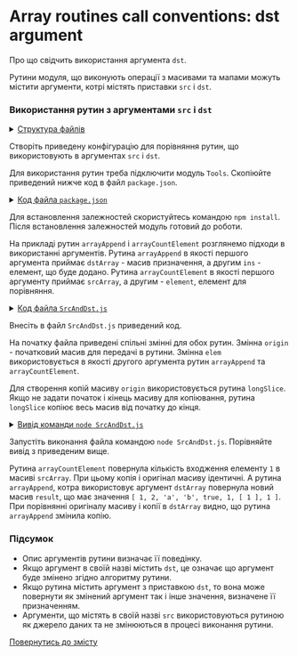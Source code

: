 # Array routines call conventions: dst argument

Про що свідчить використання аргумента <code>dst</code>.

Рутини модуля, що виконують операції з масивами та мапами можуть містити аргументи, котрі містять приставки `src` i `dst`.

### Використання рутин з аргументами `src` i `dst`

<details>
  <summary><u>Структура файлів</u></summary>

```
argument
    ├── SrcAndDst.js
    └── package.json
```

</details>

Створіть приведену конфігурацію для порівняння рутин, що використовують в аргументах `src` i `dst`.

Для використання рутин треба підключити модуль `Tools`. Скопіюйте приведений нижче код в файл `package.json`.

<details>
    <summary><u>Код файла <code>package.json</code></u></summary>

```json    
{
  "dependencies": {
    "wTools": ""
  }
}
```

</details>

Для встановлення залежностей скористуйтесь командою `npm install`. Після встановлення залежностей модуль готовий до роботи.

На прикладі рутин `arrayAppend` i `arrayCountElement` розглянемо підходи в використанні аргументів. Рутина `arrayAppend` в якості першого аргумента приймає `dstArray` - масив призначення, а другим `ins` - елемент, що буде додано. Рутина `arrayCountElement` в якості першого аргументу приймає `srcArray`, а другим - `element`, елемент для порівняння.

<details>
  <summary><u>Код файла <code>SrcAndDst.js</code></u></summary>

```js
require( 'wTools' );

// original array

let origin = [ 1, 2, 'a', 'b', true, 1,  [ 1 ] ];

// second argument in the routines

let elem = 1;

// routine uses argument srcArray

let srcArray = wTools.longSlice( origin );

let result = wTools.arrayCountElement( srcArray, elem );

console.log( 'The result is:' );
console.log( result );
console.log( 'The original array is:');
console.log( origin );
console.log( 'srcArray changed to:' );
console.log( srcArray );

// routine uses argument dstArray

let dstArray = wTools.longSlice( origin );

let result1 = wTools.arrayAppend( dstArray, elem );

console.log( 'The result is:' );
console.log( result1 );
console.log( 'The original array is:');
console.log( origin );
console.log( 'dstArray changed to:' );
console.log( dstArray );
```

</details>

Внесіть в файл `SrcAndDst.js` приведений код.

На початку файла приведені спільні змінні для обох рутин. Змінна `origin` - початковий масив для передачі в рутини. Змінна `elem` використовується в якості другого аргумента рутин `arrayAppend` та `arrayCountElement`.

Для створення копій масиву `origin` використовується рутина `longSlice`. Якщо не задати початок і кінець масиву для копіювання, рутина `longSlice` копіює весь масив від початку до кінця.

<details>
  <summary><u>Вивід команди <code>node SrcAndDst.js</code></u></summary>

```
$ node SrcAndDst.js
The result is:
2
The original array is:
[ 1, 2, 'a', 'b', true, 1, [ 1 ] ]
srcArray changed to:
[ 1, 2, 'a', 'b', true, 1, [ 1 ] ]
The result is:
[ 1, 2, 'a', 'b', true, 1, [ 1 ], 1 ]
The original array is:
[ 1, 2, 'a', 'b', true, 1, [ 1 ] ]
dstArray changed to:
[ 1, 2, 'a', 'b', true, 1, [ 1 ], 1 ]
```

</details>

Запустіть виконання файла командою `node SrcAndDst.js`. Порівняйте вивід з приведеним вище.

Рутина `arrayCountElement` повернула кількість входження елементу `1` в масиві `srcArray`. При цьому копія і оригінал масиву ідентичні. А рутина `arrayAppend`, котра використовує аргумент `dstArray` повернула новий масив `result`, що має значення `[ 1, 2, 'a', 'b', true, 1, [ 1 ], 1 ]`. При порівнянні оригіналу масиву і копії в `dstArray` видно, що рутина `arrayAppend` змінила копію.

### Підсумок

- Опис аргументів рутини визначає її поведінку.
- Якщо аргумент в своїй назві містить `dst`, це означає що аргумент буде змінено згідно алгоритму рутини.
- Якщо рутина містить аргумент з приставкою `dst`, то вона може повернути як змінений аргумент так і інше значення, визначене її призначенням.
- Аргументи, що містять в своїй назві `src` використовуються рутиною як джерело даних та не змінюються в процесі виконання рутини.

[Повернутись до змісту](../README.md#Туторіали)
